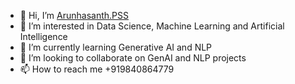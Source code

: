 - 👋 Hi, I’m [Arunhasanth.PSS]([url](https://in.linkedin.com/in/arunhasanth-pss))
- 👀 I’m interested in Data Science, Machine Learning and Artificial Intelligence
- 🌱 I’m currently learning Generative AI and NLP
- 💞️ I’m looking to collaborate on GenAI and NLP projects
- 📫 How to reach me +919840864779

<!---
ArunhasanthPSS/ArunhasanthPSS is a ✨ special ✨ repository because its `README.md` (this file) appears on your GitHub profile.
You can click the Preview link to take a look at your changes.
--->
